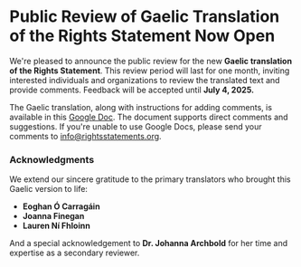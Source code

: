 # Public Review of Gaelic Translation of the Rights Statement Now Open

We're pleased to announce the public review for the new **Gaelic translation of the Rights Statement**. This review period will last for one month, inviting interested individuals and organizations to review the translated text and provide comments. Feedback will be accepted until **July 4, 2025\.**

The Gaelic translation, along with instructions for adding comments, is available in this [Google Doc](https://docs.google.com/document/d/1JlSpSKVBni7cJmRhRjqym6BRkvGTwOJ3ghIszfeBjXw/edit?tab=t.0#heading=h.f0krnfrh372a). The document supports direct comments and suggestions. If you're unable to use Google Docs, please send your comments to [info@rightsstatements.org](mailto:info@rightsstatements.org).

### **Acknowledgments**

We extend our sincere gratitude to the primary translators who brought this Gaelic version to life:

* **Eoghan Ó Carragáin**  
* **Joanna Finegan**  
* **Lauren Ní Fhloinn**

And a special acknowledgement to **Dr. Johanna Archbold** for her time and expertise as a secondary reviewer.
